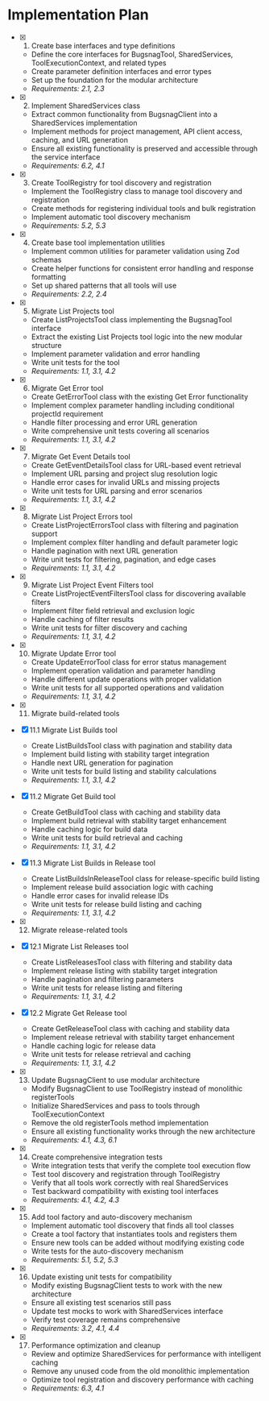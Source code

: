# Implementation Plan

- [x] 1. Create base interfaces and type definitions
  - Define the core interfaces for BugsnagTool, SharedServices, ToolExecutionContext, and related types
  - Create parameter definition interfaces and error types
  - Set up the foundation for the modular architecture
  - _Requirements: 2.1, 2.3_

- [x] 2. Implement SharedServices class
  - Extract common functionality from BugsnagClient into a SharedServices implementation
  - Implement methods for project management, API client access, caching, and URL generation
  - Ensure all existing functionality is preserved and accessible through the service interface
  - _Requirements: 6.2, 4.1_

- [x] 3. Create ToolRegistry for tool discovery and registration
  - Implement the ToolRegistry class to manage tool discovery and registration
  - Create methods for registering individual tools and bulk registration
  - Implement automatic tool discovery mechanism
  - _Requirements: 5.2, 5.3_

- [x] 4. Create base tool implementation utilities
  - Implement common utilities for parameter validation using Zod schemas
  - Create helper functions for consistent error handling and response formatting
  - Set up shared patterns that all tools will use
  - _Requirements: 2.2, 2.4_

- [x] 5. Migrate List Projects tool
  - Create ListProjectsTool class implementing the BugsnagTool interface
  - Extract the existing List Projects tool logic into the new modular structure
  - Implement parameter validation and error handling
  - Write unit tests for the tool
  - _Requirements: 1.1, 3.1, 4.2_

- [x] 6. Migrate Get Error tool
  - Create GetErrorTool class with the existing Get Error functionality
  - Implement complex parameter handling including conditional projectId requirement
  - Handle filter processing and error URL generation
  - Write comprehensive unit tests covering all scenarios
  - _Requirements: 1.1, 3.1, 4.2_

- [x] 7. Migrate Get Event Details tool
  - Create GetEventDetailsTool class for URL-based event retrieval
  - Implement URL parsing and project slug resolution logic
  - Handle error cases for invalid URLs and missing projects
  - Write unit tests for URL parsing and error scenarios
  - _Requirements: 1.1, 3.1, 4.2_

- [x] 8. Migrate List Project Errors tool
  - Create ListProjectErrorsTool class with filtering and pagination support
  - Implement complex filter handling and default parameter logic
  - Handle pagination with next URL generation
  - Write unit tests for filtering, pagination, and edge cases
  - _Requirements: 1.1, 3.1, 4.2_

- [x] 9. Migrate List Project Event Filters tool
  - Create ListProjectEventFiltersTool class for discovering available filters
  - Implement filter field retrieval and exclusion logic
  - Handle caching of filter results
  - Write unit tests for filter discovery and caching
  - _Requirements: 1.1, 3.1, 4.2_

- [x] 10. Migrate Update Error tool
  - Create UpdateErrorTool class for error status management
  - Implement operation validation and parameter handling
  - Handle different update operations with proper validation
  - Write unit tests for all supported operations and validation
  - _Requirements: 1.1, 3.1, 4.2_

- [x] 11. Migrate build-related tools
- [x] 11.1 Migrate List Builds tool
  - Create ListBuildsTool class with pagination and stability data
  - Implement build listing with stability target integration
  - Handle next URL generation for pagination
  - Write unit tests for build listing and stability calculations
  - _Requirements: 1.1, 3.1, 4.2_

- [x] 11.2 Migrate Get Build tool
  - Create GetBuildTool class with caching and stability data
  - Implement build retrieval with stability target enhancement
  - Handle caching logic for build data
  - Write unit tests for build retrieval and caching
  - _Requirements: 1.1, 3.1, 4.2_

- [x] 11.3 Migrate List Builds in Release tool
  - Create ListBuildsInReleaseTool class for release-specific build listing
  - Implement release build association logic with caching
  - Handle error cases for invalid release IDs
  - Write unit tests for release build listing and caching
  - _Requirements: 1.1, 3.1, 4.2_

- [x] 12. Migrate release-related tools
- [x] 12.1 Migrate List Releases tool
  - Create ListReleasesTool class with filtering and stability data
  - Implement release listing with stability target integration
  - Handle pagination and filtering parameters
  - Write unit tests for release listing and filtering
  - _Requirements: 1.1, 3.1, 4.2_

- [x] 12.2 Migrate Get Release tool
  - Create GetReleaseTool class with caching and stability data
  - Implement release retrieval with stability target enhancement
  - Handle caching logic for release data
  - Write unit tests for release retrieval and caching
  - _Requirements: 1.1, 3.1, 4.2_

- [x] 13. Update BugsnagClient to use modular architecture
  - Modify BugsnagClient to use ToolRegistry instead of monolithic registerTools
  - Initialize SharedServices and pass to tools through ToolExecutionContext
  - Remove the old registerTools method implementation
  - Ensure all existing functionality works through the new architecture
  - _Requirements: 4.1, 4.3, 6.1_

- [x] 14. Create comprehensive integration tests
  - Write integration tests that verify the complete tool execution flow
  - Test tool discovery and registration through ToolRegistry
  - Verify that all tools work correctly with real SharedServices
  - Test backward compatibility with existing tool interfaces
  - _Requirements: 4.1, 4.2, 4.3_

- [x] 15. Add tool factory and auto-discovery mechanism
  - Implement automatic tool discovery that finds all tool classes
  - Create a tool factory that instantiates tools and registers them
  - Ensure new tools can be added without modifying existing code
  - Write tests for the auto-discovery mechanism
  - _Requirements: 5.1, 5.2, 5.3_

- [x] 16. Update existing unit tests for compatibility
  - Modify existing BugsnagClient tests to work with the new architecture
  - Ensure all existing test scenarios still pass
  - Update test mocks to work with SharedServices interface
  - Verify test coverage remains comprehensive
  - _Requirements: 3.2, 4.1, 4.4_

- [x] 17. Performance optimization and cleanup
  - Review and optimize SharedServices for performance with intelligent caching
  - Remove any unused code from the old monolithic implementation
  - Optimize tool registration and discovery performance with caching
  - _Requirements: 6.3, 4.1_

